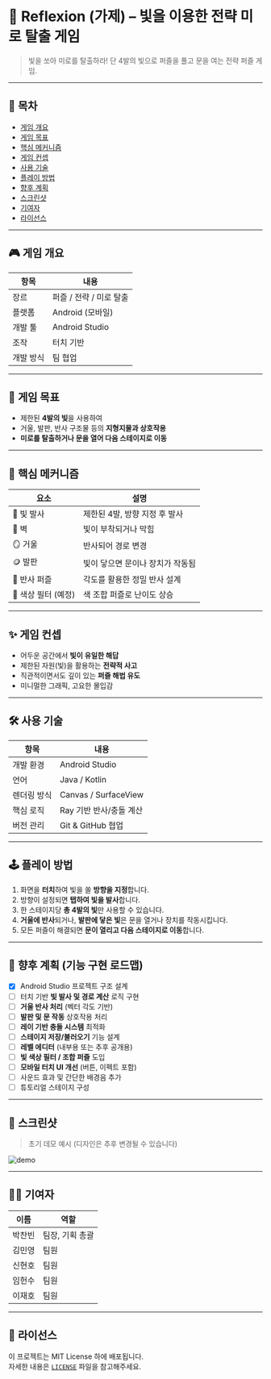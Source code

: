 # 🔦 Reflexion (가제) – 빛을 이용한 전략 미로 탈출 게임

> 빛을 쏘아 미로를 탈출하라! 단 4발의 빛으로 퍼즐을 풀고 문을 여는 전략 퍼즐 게임.

---

## 📌 목차
- [게임 개요](#게임-개요)
- [게임 목표](#게임-목표)
- [핵심 메커니즘](#핵심-메커니즘)
- [게임 컨셉](#게임-컨셉)
- [사용 기술](#사용-기술)
- [플레이 방법](#플레이-방법)
- [향후 계획](#향후-계획)
- [스크린샷](#스크린샷)
- [기여자](#기여자)
- [라이선스](#라이선스)

---

## 🎮 게임 개요

| 항목 | 내용 |
|------|------|
| 장르 | 퍼즐 / 전략 / 미로 탈출 |
| 플랫폼 | Android (모바일) |
| 개발 툴 | Android Studio |
| 조작 | 터치 기반 |
| 개발 방식 | 팀 협업 |

---

## 🎯 게임 목표

- 제한된 **4발의 빛**을 사용하여
- 거울, 발판, 반사 구조물 등의 **지형지물과 상호작용**
- **미로를 탈출하거나 문을 열어 다음 스테이지로 이동**

---

## 🧩 핵심 메커니즘

| 요소 | 설명 |
|------|------|
| 🔦 빛 발사 | 제한된 4발, 방향 지정 후 발사 |
| 🧱 벽 | 빛이 부착되거나 막힘 |
| 🪞 거울 | 반사되어 경로 변경 |
| 🪙 발판 | 빛이 닿으면 문이나 장치가 작동됨 |
| 🔁 반사 퍼즐 | 각도를 활용한 정밀 반사 설계 |
| 🎯 색상 필터 (예정) | 색 조합 퍼즐로 난이도 상승 |

---

## ✨ 게임 컨셉

- 어두운 공간에서 **빛이 유일한 해답**
- 제한된 자원(빛)을 활용하는 **전략적 사고**
- 직관적이면서도 깊이 있는 **퍼즐 해법 유도**
- 미니멀한 그래픽, 고요한 몰입감

---

## 🛠 사용 기술

| 항목 | 내용 |
|------|------|
| 개발 환경 | Android Studio |
| 언어 | Java / Kotlin |
| 렌더링 방식 | Canvas / SurfaceView |
| 핵심 로직 | Ray 기반 반사/충돌 계산 |
| 버전 관리 | Git & GitHub 협업 |

---

## 🕹 플레이 방법

1. 화면을 **터치**하여 빛을 쏠 **방향을 지정**합니다.
2. 방향이 설정되면 **탭하여 빛을 발사**합니다.
3. 한 스테이지당 **총 4발의 빛**만 사용할 수 있습니다.
4. **거울에 반사**되거나, **발판에 닿은 빛**은 문을 열거나 장치를 작동시킵니다.
5. 모든 퍼즐이 해결되면 **문이 열리고 다음 스테이지로 이동**합니다.

---

## 🚧 향후 계획 (기능 구현 로드맵)

- [x] Android Studio 프로젝트 구조 설계
- [ ] 터치 기반 **빛 발사 및 경로 계산** 로직 구현
- [ ] **거울 반사 처리** (벡터 각도 기반)
- [ ] **발판 및 문 작동** 상호작용 처리
- [ ] **레이 기반 충돌 시스템** 최적화
- [ ] **스테이지 저장/불러오기** 기능 설계
- [ ] **레벨 에디터** (내부용 또는 추후 공개용)
- [ ] **빛 색상 필터 / 조합 퍼즐** 도입
- [ ] **모바일 터치 UI 개선** (버튼, 이펙트 포함)
- [ ] 사운드 효과 및 간단한 배경음 추가
- [ ] 튜토리얼 스테이지 구성

---

## 📸 스크린샷

> 초기 데모 예시 (디자인은 추후 변경될 수 있습니다)

![demo](img/demo_light_puzzle.png)

---

## 🧑‍💻 기여자

| 이름 | 역할 |
|------|------|
| 박찬빈 | 팀장, 기획 총괄 |
| 김민영 | 팀원 |
| 신현호 | 팀원 |
| 임헌수 | 팀원 |
| 이재호 | 팀원 |

---

## 📄 라이선스

이 프로젝트는 MIT License 하에 배포됩니다.  
자세한 내용은 [`LICENSE`](./LICENSE) 파일을 참고해주세요.
